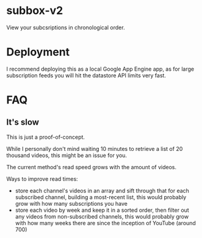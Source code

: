 # subbox-v2
View your subcsriptions in chronological order.

# Deployment
I recommend deploying this as a local Google App Engine app, as for large
subscription feeds you will hit the datastore API limits very fast.

# FAQ
## It's slow
This is just a proof-of-concept.

While I personally don't mind waiting 10 minutes to retrieve a list of 20
thousand videos, this might be an issue for you.

The current method's read speed grows with the amount of videos.

Ways to improve read times:
* store each channel's videos in an array and sift through that for each
 subscribed channel, building a most-recent list, this would probably
 grow with how many subscriptions you have
* store each video by week and keep it in a sorted order, then filter out
 any videos from non-subscribed channels, this would probably grow with
 how many weeks there are since the inception of YouTube (around 700)